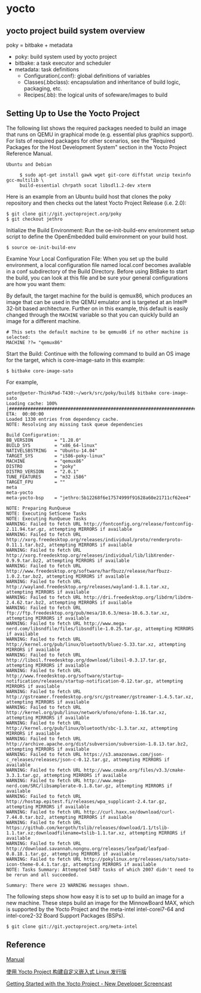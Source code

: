 # yocto

## yocto project build system overview

poky = bitbake + metadata

- poky: build system used by yocto project
- bitbake: a task executor and scheduler
- metadata: task definitions
	- Configuration(.conf): global definitions of variables
	- Classes(.bbclass): encapsulation and inheritance of build logic, packaging, etc.
	- Recipes(.bb): the logical units of sofeware/images to build


## Setting Up to Use the Yocto Project

The following list shows the required packages needed to build an image that runs on QEMU in graphical mode (e.g. essential plus graphics support). For lists of required packages for other scenarios, see the "Required Packages for the Host Development System" section in the Yocto Project Reference Manual.

	Ubuntu and Debian

		 $ sudo apt-get install gawk wget git-core diffstat unzip texinfo gcc-multilib \
		 build-essential chrpath socat libsdl1.2-dev xterm


Here is an example from an Ubuntu build host that clones the poky repository and then checks out the latest Yocto Project Release (i.e. 2.0):

	$ git clone git://git.yoctoproject.org/poky
	$ git checkout jethro


Initialize the Build Environment: Run the oe-init-build-env environment setup script to define the OpenEmbedded build environment on your build host.

	$ source oe-init-build-env

Examine Your Local Configuration File: When you set up the build environment, a local configuration file named local.conf becomes available in a conf subdirectory of the Build Directory. Before using BitBake to start the build, you can look at this file and be sure your general configurations are how you want them: 

By default, the target machine for the build is qemux86, which produces an image that can be used in the QEMU emulator and is targeted at an Intel® 32-bit based architecture. Further on in this example, this default is easily changed through the `MACHINE` variable so that you can quickly build an image for a different machine. 
                    

	# This sets the default machine to be qemux86 if no other machine is selected:
	MACHINE ??= "qemux86"


Start the Build: Continue with the following command to build an OS image for the target, which is core-image-sato in this example: 

	$ bitbake core-image-sato

For example, 

	peter@peter-ThinkPad-T430:~/work/src/poky/build$ bitbake core-image-sato
	Loading cache: 100% |##########################################################################################################| ETA:  00:00:00
	Loaded 1330 entries from dependency cache.
	NOTE: Resolving any missing task queue dependencies

	Build Configuration:
	BB_VERSION        = "1.28.0"
	BUILD_SYS         = "x86_64-linux"
	NATIVELSBSTRING   = "Ubuntu-14.04"
	TARGET_SYS        = "i586-poky-linux"
	MACHINE           = "qemux86"
	DISTRO            = "poky"
	DISTRO_VERSION    = "2.0.1"
	TUNE_FEATURES     = "m32 i586"
	TARGET_FPU        = ""
	meta              
	meta-yocto        
	meta-yocto-bsp    = "jethro:5b12268f6e17574999f91628a60e21711cf62ee4"

	NOTE: Preparing RunQueue
	NOTE: Executing SetScene Tasks
	NOTE: Executing RunQueue Tasks
	WARNING: Failed to fetch URL http://fontconfig.org/release/fontconfig-2.11.94.tar.gz, attempting MIRRORS if available
	WARNING: Failed to fetch URL http://xorg.freedesktop.org/releases/individual/proto/renderproto-0.11.1.tar.bz2, attempting MIRRORS if available
	WARNING: Failed to fetch URL http://xorg.freedesktop.org/releases/individual/lib/libXrender-0.9.9.tar.bz2, attempting MIRRORS if available
	WARNING: Failed to fetch URL http://www.freedesktop.org/software/harfbuzz/release/harfbuzz-1.0.2.tar.bz2, attempting MIRRORS if available
	WARNING: Failed to fetch URL http://wayland.freedesktop.org/releases/wayland-1.8.1.tar.xz, attempting MIRRORS if available
	WARNING: Failed to fetch URL http://dri.freedesktop.org/libdrm/libdrm-2.4.62.tar.bz2, attempting MIRRORS if available
	WARNING: Failed to fetch URL ftp://ftp.freedesktop.org/pub/mesa/10.6.3/mesa-10.6.3.tar.xz, attempting MIRRORS if available
	WARNING: Failed to fetch URL http://www.mega-nerd.com/libsndfile/files/libsndfile-1.0.25.tar.gz, attempting MIRRORS if available
	WARNING: Failed to fetch URL http://kernel.org/pub/linux/bluetooth/bluez-5.33.tar.xz, attempting MIRRORS if available
	WARNING: Failed to fetch URL http://liboil.freedesktop.org/download/liboil-0.3.17.tar.gz, attempting MIRRORS if available
	WARNING: Failed to fetch URL http://www.freedesktop.org/software/startup-notification/releases/startup-notification-0.12.tar.gz, attempting MIRRORS if available
	WARNING: Failed to fetch URL http://gstreamer.freedesktop.org/src/gstreamer/gstreamer-1.4.5.tar.xz, attempting MIRRORS if available
	WARNING: Failed to fetch URL http://kernel.org/pub/linux/network/ofono/ofono-1.16.tar.xz, attempting MIRRORS if available
	WARNING: Failed to fetch URL http://kernel.org/pub/linux/bluetooth/sbc-1.3.tar.xz, attempting MIRRORS if available
	WARNING: Failed to fetch URL http://archive.apache.org/dist/subversion/subversion-1.8.13.tar.bz2, attempting MIRRORS if available
	WARNING: Failed to fetch URL https://s3.amazonaws.com/json-c_releases/releases/json-c-0.12.tar.gz, attempting MIRRORS if available
	WARNING: Failed to fetch URL http://www.cmake.org/files/v3.3/cmake-3.3.1.tar.gz, attempting MIRRORS if available
	WARNING: Failed to fetch URL http://www.mega-nerd.com/SRC/libsamplerate-0.1.8.tar.gz, attempting MIRRORS if available
	WARNING: Failed to fetch URL http://hostap.epitest.fi/releases/wpa_supplicant-2.4.tar.gz, attempting MIRRORS if available
	WARNING: Failed to fetch URL http://curl.haxx.se/download/curl-7.44.0.tar.bz2, attempting MIRRORS if available
	WARNING: Failed to fetch URL https://github.com/kergoth/tslib/releases/download/1.1/tslib-1.1.tar.xz;downloadfilename=tslib-1.1.tar.xz, attempting MIRRORS if available
	WARNING: Failed to fetch URL http://download.savannah.nongnu.org/releases/leafpad/leafpad-0.8.18.1.tar.gz, attempting MIRRORS if available
	WARNING: Failed to fetch URL http://pokylinux.org/releases/sato/sato-icon-theme-0.4.1.tar.gz, attempting MIRRORS if available
	NOTE: Tasks Summary: Attempted 5487 tasks of which 2007 didn't need to be rerun and all succeeded.

	Summary: There were 23 WARNING messages shown.



The following steps show how easy it is to set up to build an image for a new machine. These steps build an image for the MinnowBoard MAX, which is supported by the Yocto Project and the meta-intel intel-corei7-64 and intel-core2-32 Board Support Packages (BSPs). 


	$ git clone git://git.yoctoproject.org/meta-intel




## Reference

[Manual](http://www.yoctoproject.org/docs/2.0/mega-manual/mega-manual.html)

[使用 Yocto Project 构建自定义嵌入式 Linux 发行版](http://blog.csdn.net/arnoldlu/article/details/20363243)

[Getting Started with the Yocto Project - New Developer Screencast](https://www.youtube.com/watch?v=zNLYanJAQ3s)


